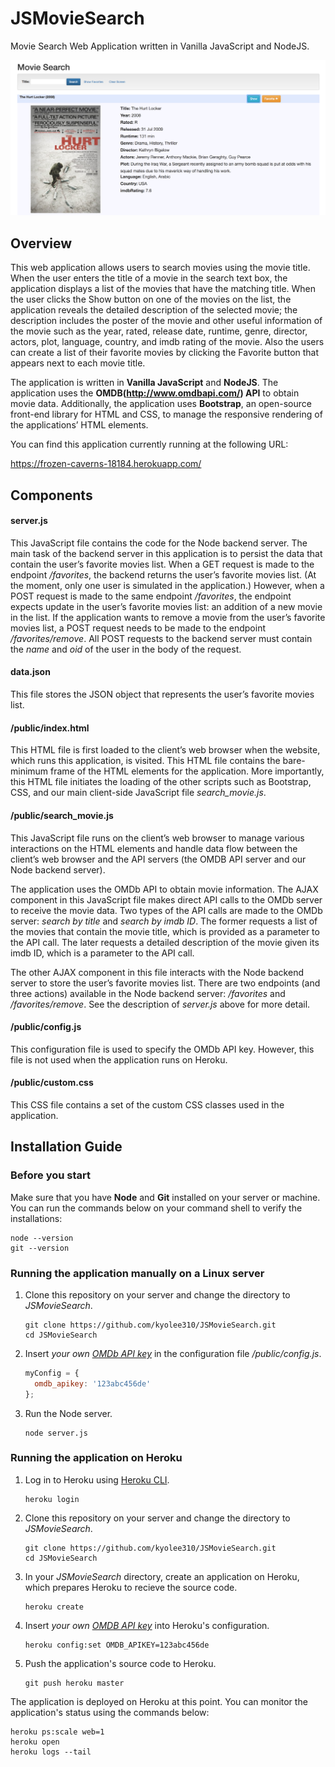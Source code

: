 # JSMovieSearch

Movie Search Web Application written in Vanilla JavaScript and NodeJS.

<img src="https://github.com/kyolee310/JSMovieSearch/blob/master/screenshot.png" width="800">

## Overview

This web application allows users to search movies using the movie title. When the user enters the title of a movie in the search text box, the application displays a list of the movies that have the matching title. When the user clicks the Show button on one of the movies on the list, the application reveals the detailed description of the selected movie; the description includes the poster of the movie and other useful information of the movie such as the year, rated, release date, runtime, genre, director, actors, plot, language, country, and imdb rating of the movie. Also the users can create a list of their favorite movies by clicking the Favorite button that appears next to each movie title. 

The application is written in **Vanilla JavaScript** and **NodeJS**. The application uses the **OMDB(http://www.omdbapi.com/) API** to obtain movie data. Additionally, the application uses **Bootstrap**, an open-source front-end library for HTML and CSS, to manage the responsive rendering of the applications’ HTML elements. 

You can find this application currently running at the following URL:

https://frozen-caverns-18184.herokuapp.com/

## Components

#### server.js

This JavaScript file contains the code for the Node backend server. The main task of the backend server in this application is to persist the data that contain the user’s favorite movies list. When a GET request is made to the endpoint _/favorites_, the backend returns the user’s favorite movies list. (At the moment, only one user is simulated in the application.) However, when a POST request is made to the same endpoint _/favorites_, the endpoint expects update in the user’s favorite movies list: an addition of a new movie in the list. If the application wants to remove a movie from the user’s favorite movies list, a POST request needs to be made to the endpoint _/favorites/remove_. All POST requests to the backend server must contain the _name_ and _oid_ of the user in the body of the request.

#### data.json

This file stores the JSON object that represents the user’s favorite movies list.

#### /public/index.html

This HTML file is first loaded to the client’s web browser when the website, which runs this application, is visited. This HTML file contains the bare-minimum frame of the HTML elements for the application. More importantly, this HTML file initiates the loading of the other scripts such as Bootstrap, CSS, and our main client-side JavaScript file _search_movie.js_.

#### /public/search_movie.js

This JavaScript file runs on the client’s web browser to manage various interactions on the HTML elements and handle data flow between the client’s web browser and the API servers (the OMDB API server and our Node backend server).

The application uses the OMDb API to obtain movie information. The AJAX component in this JavaScript file makes direct API calls to the OMDb server to receive the movie data. Two types of the API calls are made to the OMDb server: _search by title_ and _search by imdb ID_. The former requests a list of the movies that contain the movie title, which is provided as a parameter to the API call. The later requests a detailed description of the movie given its imdb ID, which is a parameter to the API call.

The other AJAX component in this file interacts with the Node backend server to store the user’s favorite movies list. There are two endpoints (and three actions) available in the Node backend server: _/favorites_ and _/favorites/remove_. See the description of _server.js_ above for more detail.

#### /public/config.js

This configuration file is used to specify the OMDb API key. However, this file is not used when the application runs on Heroku.

#### /public/custom.css

This CSS file contains a set of the custom CSS classes used in the application. 

## Installation Guide

### Before you start

Make sure that you have **Node** and **Git** installed on your server or machine. You can run the commands below on your command shell to verify the installations:

   ```
   node --version
   git --version
   ```

### Running the application manually on a Linux server

1. Clone this repository on your server and change the directory to _JSMovieSearch_.
   ```
   git clone https://github.com/kyolee310/JSMovieSearch.git
   cd JSMovieSearch
   ```

2. Insert _your own [OMDb API key](http://www.omdbapi.com/)_ in the configuration file _/public/config.js_.
   ```javascript
   myConfig = {
     omdb_apikey: '123abc456de'
   };
   ```

3. Run the Node server.
   ```
   node server.js
   ```

### Running the application on Heroku

1. Log in to Heroku using [Heroku CLI](https://devcenter.heroku.com/articles/heroku-cli).
   ```
   heroku login
   ```

2. Clone this repository on your server and change the directory to _JSMovieSearch_.
   ```
   git clone https://github.com/kyolee310/JSMovieSearch.git
   cd JSMovieSearch
   ```

3. In your _JSMovieSearch_ directory, create an application on Heroku, which prepares Heroku to recieve the source code.
   ```
   heroku create
   ```

4. Insert _your own [OMDB API key](http://www.omdbapi.com/)_ into Heroku's configuration.
   ```
   heroku config:set OMDB_APIKEY=123abc456de
   ```
   
5. Push the application's source code to Heroku.
   ```
   git push heroku master
   ```

The application is deployed on Heroku at this point. You can monitor the application's status using the commands below:
   ```
   heroku ps:scale web=1
   heroku open
   heroku logs --tail
   ```
